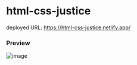 # html-css-justice
deployed URL: https://html-css-justice.netlify.app/

### Preview
![image](https://user-images.githubusercontent.com/74036897/204098313-8f032a2b-8f4e-41be-af37-47234337acab.png)
